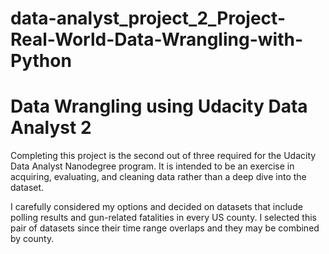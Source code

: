 # data-analyst_project_2_Project-Real-World-Data-Wrangling-with-Python
# Data Wrangling using Udacity Data Analyst 2

Completing this project is the second out of three required for the Udacity Data Analyst Nanodegree program. It is intended to be an exercise in acquiring, evaluating, and cleaning data rather than a deep dive into the dataset.

I carefully considered my options and decided on datasets that include polling results and gun-related fatalities in every US county. I selected this pair of datasets since their time range overlaps and they may be combined by county.